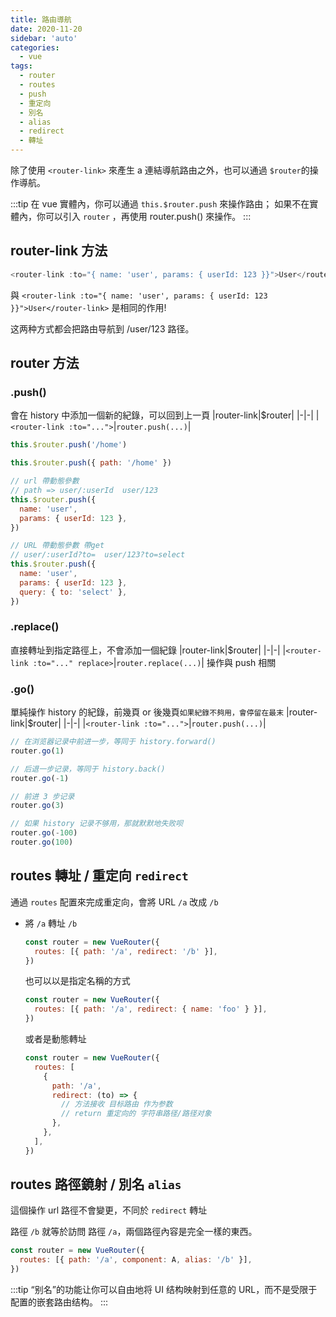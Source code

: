 ```yaml
---
title: 路由導航
date: 2020-11-20
sidebar: 'auto'
categories:
  - vue
tags:
  - router
  - routes
  - push
  - 重定向
  - 別名
  - alias
  - redirect
  - 轉址
---
```


除了使用 `<router-link>` 來產生 a 連結導航路由之外，也可以通過 `$router`的操作導航。

:::tip
在 vue 實體內，你可以通過 `this.$router.push` 來操作路由；
如果不在實體內，你可以引入 `router` ，再使用 router.push() 來操作。
:::

## router-link 方法

```js
<router-link :to="{ name: 'user', params: { userId: 123 }}">User</router-link>
```

與 `<router-link :to="{ name: 'user', params: { userId: 123 }}">User</router-link>` 是相同的作用!

这两种方式都会把路由导航到 /user/123 路径。

## router 方法

### .push()

會在 history 中添加一個新的紀錄，可以回到上一頁
|router-link|\$router|
|-|-|
|`<router-link :to="...">`|`router.push(...)`|

```js
this.$router.push('/home')

this.$router.push({ path: '/home' })

// url 帶動態參數
// path => user/:userId  user/123
this.$router.push({
  name: 'user',
  params: { userId: 123 },
})

// URL 帶動態參數 帶get
// user/:userId?to=  user/123?to=select
this.$router.push({
  name: 'user',
  params: { userId: 123 },
  query: { to: 'select' },
})
```

### .replace()

直接轉址到指定路徑上，不會添加一個紀錄
|router-link|\$router|
|-|-|
|`<router-link :to="..." replace>`|`router.replace(...)`|
操作與 push 相關

### .go()

單純操作 history 的紀錄，前幾頁 or 後幾頁`如果紀錄不夠用，會停留在最末`
|router-link|\$router|
|-|-|
|`<router-link :to="...">`|`router.push(...)`|

```js
// 在浏览器记录中前进一步，等同于 history.forward()
router.go(1)

// 后退一步记录，等同于 history.back()
router.go(-1)

// 前进 3 步记录
router.go(3)

// 如果 history 记录不够用，那就默默地失败呗
router.go(-100)
router.go(100)
```

## routes 轉址 / 重定向 `redirect`

通過 `routes` 配置來完成重定向，會將 URL `/a` 改成 `/b`

- 將 `/a` 轉址 `/b`

  ```js {2}
  const router = new VueRouter({
    routes: [{ path: '/a', redirect: '/b' }],
  })
  ```

  也可以以是指定名稱的方式

  ```js
  const router = new VueRouter({
    routes: [{ path: '/a', redirect: { name: 'foo' } }],
  })
  ```

  或者是動態轉址

  ```js
  const router = new VueRouter({
    routes: [
      {
        path: '/a',
        redirect: (to) => {
          // 方法接收 目标路由 作为参数
          // return 重定向的 字符串路径/路径对象
        },
      },
    ],
  })
  ```

## routes 路徑鏡射 / 別名 `alias`

這個操作 url 路徑不會變更，不同於 `redirect` 轉址

路徑 `/b` 就等於訪問 路徑 `/a`，兩個路徑內容是完全一樣的東西。

```js
const router = new VueRouter({
  routes: [{ path: '/a', component: A, alias: '/b' }],
})
```

:::tip
“别名”的功能让你可以自由地将 UI 结构映射到任意的 URL，而不是受限于配置的嵌套路由结构。
:::
